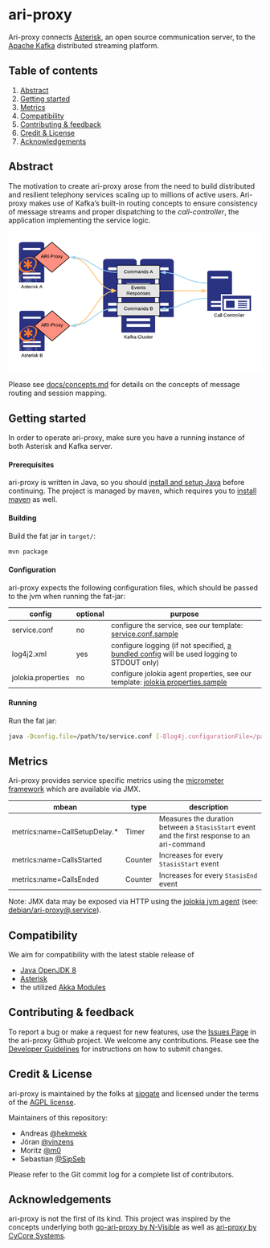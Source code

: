 # ari-proxy
Ari-proxy connects [Asterisk](https://www.asterisk.org/), an open source communication server, to the [Apache Kafka](https://kafka.apache.org/intro) distributed streaming platform.

## Table of contents
1. [Abstract](#abstract)
2. [Getting started](#getting-started)
3. [Metrics](#metrics)
4. [Compatibility](#compatibility)
5. [Contributing & feedback](#contributing--feedback)
6. [Credit & License](#credit--license)
7. [Acknowledgements](#acknowledgements)

## Abstract
The motivation to create ari-proxy arose from the need to build distributed and resilient telephony services scaling up to millions of active users. Ari-proxy makes use of Kafka’s built-in routing concepts to ensure consistency of message streams and proper dispatching to the *call-controller*, the application implementing the service logic.

![Architecture Overview](docs/images/architecture_overview.png "Architecture Overview")

Please see [docs/concepts.md](/docs/concepts.md) for details on the concepts of message routing and session mapping.

## Getting started
In order to operate ari-proxy, make sure you have a running instance of both Asterisk and Kafka server.

#### Prerequisites
ari-proxy is written in Java, so you should [install and setup Java](https://www.java.com/en/download/help/download_options.xml) before continuing.
The project is managed by maven, which requires you to [install maven](https://maven.apache.org/install.html) as well.

#### Building
Build the fat jar in `target/`:
```bash
mvn package
```

#### Configuration
ari-proxy expects the following configuration files, which should be passed to the jvm when running the fat-jar:

| config               | optional | purpose                                                                                                                      |
| -------------------- | -------- | ---------------------------------------------------------------------------------------------------------------------------- |
| service.conf         | no       | configure the service, see our template: [service.conf.sample](service.conf.sample)                                          |
| log4j2.xml           | yes      | configure logging (if not specified, [a bundled config](/src/main/resources/log4j2.xml) will be used logging to STDOUT only) |
| jolokia.properties   | no       | configure jolokia agent properties, see our template: [jolokia.properties.sample](jolokia.properties.sample)                 |

#### Running
Run the fat jar:
```bash
java -Dconfig.file=/path/to/service.conf [-Dlog4j.configurationFile=/path/to/log4j2.xml] -jar target/ari-proxy-1.0.1-fat.jar
```

## Metrics
Ari-proxy provides service specific metrics using the [micrometer framework](http://micrometer.io) which are available via JMX.

| mbean                           | type    | description                                                                                  |
| ------------------------------- | --------| -------------------------------------------------------------------------------------------- |
| metrics:name=CallSetupDelay.\*  | Timer   | Measures the duration between a `StasisStart` event and the first response to an ari-command |
| metrics:name=CallsStarted       | Counter | Increases for every `StasisStart` event                                                      |
| metrics:name=CallsEnded         | Counter | Increases for every `StasisEnd` event                                                        |

Note: JMX data may be exposed via HTTP using the [jolokia jvm agent](http://jolokia.org) (see: [debian/ari-proxy@.service](/debian/ari-proxy.service)).

## Compatibility
We aim for compatibility with the latest stable release of
- [Java OpenJDK 8](http://openjdk.java.net/projects/jdk8)
- [Asterisk](https://wiki.asterisk.org/wiki/display/AST/Asterisk+Versions)
- the utilized [Akka Modules](https://akka.io/docs/)

## Contributing & feedback
To report a bug or make a request for new features, use the [Issues Page](https://github.com/retel-io/ari-proxy/issues) in the ari-proxy Github project.
We welcome any contributions. Please see the [Developer Guidelines](/CONTRIBUTING.md) for instructions on how to submit changes.

## Credit & License
ari-proxy is maintained by the folks at [sipgate](https://www.sipgate.de) and licensed under the terms of the [AGPL license](/LICENSE.txt).

Maintainers of this repository:

- Andreas [@hekmekk](https://github.com/hekmekk)
- Jöran [@vinzens](https://github.com/vinzens)
- Moritz [@m0](https://github.com/m0)
- Sebastian [@SipSeb](https://github.com/SipSeb)

Please refer to the Git commit log for a complete list of contributors.

## Acknowledgements
ari-proxy is not the first of its kind. This project was inspired by the concepts underlying both [go-ari-proxy by N-Visible](https://github.com/nvisibleinc/go-ari-proxy) as well as [ari-proxy by CyCore Systems](https://github.com/CyCoreSystems/ari-proxy).
